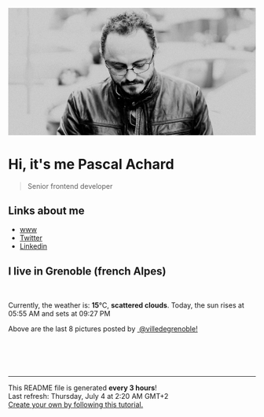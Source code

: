 ![Pascal Achard](./images/photo-pascal-achard.jpg)
# Hi, it's me Pascal Achard
> Senior frontend developer

## Links about me
- [www](https://www.pascal-achard.com)
- [Twitter](https://twitter.com/botmaster)
- [Linkedin](http://www.linkedin.com/in/pascal-achard)


## I live in Grenoble (french Alpes)
<img src="https://openweathermap.org/img/wn/03n@2x.png" alt="">

Currently, the weather is: **15**°C, **scattered clouds**.
Today, the sun rises at 05:55 AM and sets at 09:27 PM

Above are the last 8 pictures posted by <a href="https://www.instagram.com/villedegrenoble/" target="_blank"><img alt="" src="https://upload.wikimedia.org/wikipedia/commons/thumb/e/e7/Instagram_logo_2016.svg/1024px-Instagram_logo_2016.svg.png" width="20"/> @villedegrenoble!</a>

<p style="display: flex; flex-wrap: wrap; gap: 20px;">
        <img src="https://cdn1.picuki.com/hosted-by-instagram/q/0exhNuNYnjBGZDHIdN5WmL9I2PwkAQ9OKfhSQ7e71yJjMBhsLH6QvJA0mpCl6yRxIwVgFDeSYztk7IotUlxTCT19NULbS7aATz1Q56+bUe3N1DZh9JBpkrwwJXQXbXCo%7C%7C8ErXAmYdSgIGaYDG7uo+qhT5aGuO1lQpzb9d7JGmC4E5ZPiZ6x29Zk0v6uJk1%7C%7Ck7JYwKXNM+243dhtl85PcpDtEWvbzNsA6q6RjAIgCifgG6vuzynXoV1IkeFFxHzPCnb3PpcgtrBngSwAJrGqJUa4cdxssqlT9shI8760BudShZJpM+N8ZkObUT2RaCCE+4R1pr5e8lCvIV2usxh5%7C%7C2VHE76mUI9MCoY%7C%7CeAcLPeNHMnw%7C%7C0V+LxJf4feT9cJLKEHlzfIqL7Uo5WntYfTMdv7nznoTeScbHNzCF7AWBsuyOhJIFRde7MlLqQ9l2BmgWrrFEDvN6OLrh5+VZstMqItFAtIV3lJplrfQvY2m8xG9odKbyby8qC.jpeg" alt="" width="200"/>
        <img src="https://cdn1.picuki.com/hosted-by-instagram/q/0exhNuNYnjBGZDHIdN5WmL9I2PwkAQ9OKfhSQ7e71yJjMBhsLH6QvJA0mpCl6yRxIwVgFDeSYztk7IosVV9TCz19NULbS7aJST1Q56+cVu%7C%7CN0jBl955llrs9LHUZYXOm98MrVAmYdSgIGaYDG7uo+qhT5aGuO1lQpzb9d7JGmC4E5ZPiZ6x29Zk0v6uJk1%7C%7Ck7JYwKXNM+243dhtl85PcpDtEWvbzNsA6q6RjAIgCifgG6vuzynXoV1IkeFFxHzPCrbH5y7ha1zn4RxwJrGqJUa4TKls9rF39shI8760BudShZJpM+N8ZkObUT2RaCCE+4R1pr5e8lCvIV2usxh5%7C%7C2VHE77mAa9Ash8DdL8LNe+%7C%7CM1g%7C%7CaV6nwNf4feT9cJLKEHlzfIqL7Uo5WntYfTMdv7n+bwie1dqDf3wBoSWN%7C%7CkzbGBrp9esi2wK6PpW3YjDCakyMhofaZbOdx0UdstMqItFAtIV3iUeobfQvY2m8xG9odKbyby8qC.jpeg" alt="" width="200"/>
        <img src="https://cdn1.picuki.com/hosted-by-instagram/q/0exhNuNYnjBGZDHIdN5WmL9I2PwkAQ9OKfhSQ7e71yJjMBhsLH6QvJA0mpCl6yRxIwVgFDeSYztk7IgtWVxYCT19NULbSL2ATD1Q56+eUerN1TVu8pdplro8LHEXbXGn9sctXAmYdSgIGaYDG7uo%7C%7Ceof5vvwZDQEuDuQNeUtzCVG%7C%7CMm0X51wm8Qf8fTT0FOzv9R3GzNJzWM1eUAmscnbrSgLUbr2O8ti9%7C%7CM6F%7C%7CkKhMZL7e3tnyv2H2g+PVFwFA+cu5+czr5Qwxzmdwo382L6XZ9jEGcTiFGR4B0A5YcAnoKKMaxYgMl+tKTaEUcobj1o9wNPsbWctmXOa2L0iA4HhWnU%7C%7CbCwcfYjmZ71PK6wT+r+4RXDeZzqJaJjaXldLebdSXH4K+KYNo0Kss4cOLYcmV348wW%7C%7CI%7C%7C2hmhx5WWUavBWyLYdxd9az4aqD026J1T%7C%7CDqh09hNvrfb1SwA0J5ZCY415JbFufLc1fITf84UdkHdsdJ+iQv7qHPs4Edx0EAZoarjzThcYNdEA=.jpeg" alt="" width="200"/>
        <img src="https://cdn1.picuki.com/hosted-by-instagram/q/0exhNuNYnjBGZDHIdN5WmL9I2PwkAQ9OKfhSQ7e71yJjMBhsLH6QvJA0mpCl6yRxIwVgFDeSYztk7IojUltQCT19NULbSLyATTpc7KuYXOjN1Tdm8pNkkrgwLXYYbHev%7C%7C8slUQmYdSgIGaYDG7uo+qhT5aGuO1lQpzb9d7JGmC4E5ZPiZ6x29Zk0v6uJk1%7C%7Ck7JYwKXNM+243dhtl85PcpDtEWvbzNsA6q6RjAIgCifgG6vuzynXrV1IkeFFxHzPCkJjlk7dUrxbvIgwJrGqJUa4dOEQEh0z9shI8760BudShZJpM+N8ZkObUT2RaCCE+4R1pr5e8lCvIV2usxh5%7C%7C2VHE74eUatMSocXeEdrIe%7C%7C%7C%7Cu1A%7C%7C0T+XxNf4feT9cJLKEHlzfIqL7Uo5WntYfTMdv7n+z%7C%7CwynIKLX2TVUVSZPggSaNZVgbvuvzorp%7C%7CXCDiBavuAU5r%7C%7Cy3KaZPnwlstMqItFAtIV3lU+4XfQvY2m8xG9odKbyby8qC.jpeg" alt="" width="200"/>
        <img src="https://cdn1.picuki.com/hosted-by-instagram/q/0exhNuNYnjBGZDHIdN5WmL9I2PwkAQ9OKfhSQ7e71yJjMBhsLH6QvJA0mpCj4yRwKg5lHDeVeSBk4IIqVVVVClcVO0LbSLKBSjlQ66ScVO6ivDFl9JZgnbo1KHIcYXGq9cspUQmYdSgIGaYDG7uo%7C%7CesJ%7C%7CPnucjcFrjOMNbRKmDdttdCwFahlza4lsfe4kx2xu5xncG114WNxahlw5OLUqQUCSKn5PN1gpKZlR7pCjM4A%7C%7Cb281nT2F2MrNWh8FDSR9IXEi6g8iyDXdzQspjD3Ee8EIU8hjl246jQUl5Uf2aSYNYdq6Kkzn7bQZDAvbl044RFqncmcuBKcazC+%7C%7CWJz4kGVwbCzL6lr89P%7C%7CLa7NBeTI9QPTaZCPF5UZEE4WFq7YR3LZEdjjFOl0pJxfM+4Z4HOH0SCleKT7zQBAVCR7xTuOUcQmG9y+l%7C%7C%7C%7CwtEjegQKdqQNmyM7oLucK.jpeg" alt="" width="200"/>
        <img src="https://cdn1.picuki.com/hosted-by-instagram/q/0exhNuNYnjBGZDHIdN5WmL9I2PwkAQ9OKfhSQ7e71yJjMBhsLH6QvJA0mpCl6yRxIwVgFDeSYztk7IkpVVlYAj19NULcT7eIST1Q56WbV+%7C%7CN0DNl8J9jkLw9LXMdY3Oo9MsuVQmYdSgIGaYDG7uo+qhT5aGuO1lQpzb9d7JGmC4E5ZPiZ6x29Zk0v6uJk1%7C%7Ck7JYwKXNM+243dhtl85PcpDtEWvbzNsA6q6RjAIgCifgG6vuzynXuV1IkeFFxHzPCvbTkvNsmhA7bRBgJrGqJUa4dGl4JsVD9shI8760BudShZJpM+N8ZkObUT2RaCCE+4R1pr5e8lCvIV2usxh5%7C%7C2U2G7YeEZdACj8XeEcrOeP%7C%7Cung%7C%7CKZeDwJf4feT9cJLKEHlzfIqL7Uo5WntYfTMdv7nri4wq7ULXz+CM8CAVp0GKqJN93c%7C%7C6b6YeHxEDyqxOFmSwoic+1TeJWmll8tMqItFAtIV3kIJ0cfQvY2m8xG9odKbyby8qC.jpeg" alt="" width="200"/>
        <img src="https://cdn1.picuki.com/hosted-by-instagram/q/0exhNuNYnjBGZDHIdN5WmL9I2PwkAQ9OKfhSQ7e71yJjMBhsLH6QvJA0mpCl6yRxIwVgFDeSYztk7IsiV1RXCj19NULcT7SATDZV6KiaVu7N1jJh%7C%7CJ5hkLw8KXQfYXGv9scuVwmYdSgIGaYDG7uo+qhT5aGuO1lQpzaEW+oR9z5G7MqqS7Z0zYMh7+yBiU7zudZ8dXNM%7C%7CGpvIksrptOUpD8eGsv+MfF3pLUqF+dVzPgL6NDhkyblCU4mXmpMKD2K7pjwyOUtkyTPXiAK+lXhQq02cm0xsAS45wEQk60PqcOhN48wjrNt96nQc2UGXGRumB9ricmQjQ6YR0SuyG5Y5jX85ripXPQL9rjqEKGydJ666GSTSv+MWbhPXy1CVbrZWwKMcMqXPut%7C%7CoJtaHvp87Qec%7C%7CBy%7C%7CIYTD8xJyNhJkuzylHrN2VOSK9KCJ+1jSgzCrpC4a1sO+JuUKkH98oeDarzl1ekPVDMwSYzaFjAR0.jpeg" alt="" width="200"/>
        <img src="https://cdn1.picuki.com/hosted-by-instagram/q/0exhNuNYnjBGZDHIdN5WmL9I2PwkAQ9OKfhSQ7e71yJjMBhsLH6QvJA0mpCl6yRxIwVgFDeSYztk7IoqUVpVAz19NULcTLyLTDZV6KicU+7N0TRv855nk74zJHUaY3au8MIlXAmYdSgIGaYDG7uo%7C%7Ceoe5vvwZDcCuDuTM+UtzCVG%7C%7CMm0X51wm8Qf8fTT0FOzv9R3GzNJzWM1eUAmscnbrSgLUbr2O8ti9%7C%7CM6F%7C%7CkKhMZL7e3tnyv2H2g+PVFwFA+cu5+czr5Qwxzmdwo382L6YIcSKGdLpXSRpAEA5YcAnoKEIYg++6Z+tKTaEUcobj1o9wNPsbWctmXOa2L0iA4HhWnU%7C%7CbCwcfYjmZ71PK6wT%7C%7Ca84wXhPZ%7C%7CEOe5haU9aLeb3B3LGDaebJo0Kss4cOLYcmV348wW%7C%7CI%7C%7C2hmhx5WWUavBWyLZEifP+y9aah+niIrG+4mBI8vO%7C%7CtS%7C%7C5q%7C%7Cwp86PGH4SRRX1SXKNJNMmz%7C%7C8nFkHdsdJ+iQv7z3P7sEdx0EAZoarjzThcYNdEA=.jpeg" alt="" width="200"/>
</p>

------------
<p>This README file is generated <b>every 3 hours</b>!
    <br />Last refresh: Thursday, July 4 at 2:20 AM GMT+2
    <br /><a href="https://medium.com/@th.guibert/how-to-create-a-self-updating-readme-md-for-your-github-profile-f8b05744ca91">Create your own by following this tutorial.</a>
</p>
<p><a href="https://github.com/botmaster/botmaster/actions/workflows/main.yaml"><img alt="" src="https://github.com/botmaster/botmaster/actions/workflows/main.yaml/badge.svg" /></a></p>


